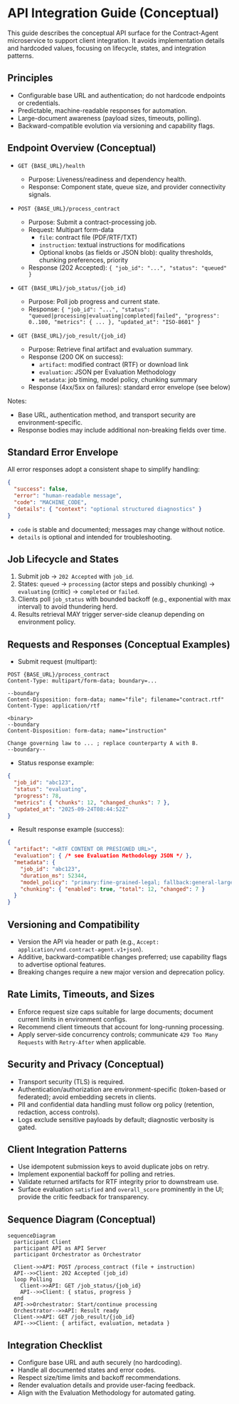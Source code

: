 # API Integration Guide (Conceptual)

This guide describes the conceptual API surface for the Contract-Agent microservice to support client integration. It avoids implementation details and hardcoded values, focusing on lifecycle, states, and integration patterns.

## Principles

- Configurable base URL and authentication; do not hardcode endpoints or credentials.
- Predictable, machine-readable responses for automation.
- Large-document awareness (payload sizes, timeouts, polling).
- Backward-compatible evolution via versioning and capability flags.

## Endpoint Overview (Conceptual)

- `GET {BASE_URL}/health`
  - Purpose: Liveness/readiness and dependency health.
  - Response: Component state, queue size, and provider connectivity signals.

- `POST {BASE_URL}/process_contract`
  - Purpose: Submit a contract-processing job.
  - Request: Multipart form-data
    - `file`: contract file (PDF/RTF/TXT)
    - `instruction`: textual instructions for modifications
    - Optional knobs (as fields or JSON blob): quality thresholds, chunking preferences, priority
  - Response (202 Accepted): `{ "job_id": "...", "status": "queued" }`

- `GET {BASE_URL}/job_status/{job_id}`
  - Purpose: Poll job progress and current state.
  - Response: `{ "job_id": "...", "status": "queued|processing|evaluating|completed|failed", "progress": 0..100, "metrics": { ... }, "updated_at": "ISO-8601" }`

- `GET {BASE_URL}/job_result/{job_id}`
  - Purpose: Retrieve final artifact and evaluation summary.
  - Response (200 OK on success):
    - `artifact`: modified contract (RTF) or download link
    - `evaluation`: JSON per Evaluation Methodology
    - `metadata`: job timing, model policy, chunking summary
  - Response (4xx/5xx on failures): standard error envelope (see below)

Notes:
- Base URL, authentication method, and transport security are environment-specific.
- Response bodies may include additional non-breaking fields over time.

## Standard Error Envelope

All error responses adopt a consistent shape to simplify handling:

```json
{
  "success": false,
  "error": "human-readable message",
  "code": "MACHINE_CODE",
  "details": { "context": "optional structured diagnostics" }
}
```

- `code` is stable and documented; messages may change without notice.
- `details` is optional and intended for troubleshooting.

## Job Lifecycle and States

1. Submit job → `202 Accepted` with `job_id`.
2. States: `queued` → `processing` (actor steps and possibly chunking) → `evaluating` (critic) → `completed` or `failed`.
3. Clients poll `job_status` with bounded backoff (e.g., exponential with max interval) to avoid thundering herd.
4. Results retrieval MAY trigger server-side cleanup depending on environment policy.

## Requests and Responses (Conceptual Examples)

- Submit request (multipart):

```
POST {BASE_URL}/process_contract
Content-Type: multipart/form-data; boundary=...

--boundary
Content-Disposition: form-data; name="file"; filename="contract.rtf"
Content-Type: application/rtf

<binary>
--boundary
Content-Disposition: form-data; name="instruction"

Change governing law to ... ; replace counterparty A with B.
--boundary--
```

- Status response example:

```json
{
  "job_id": "abc123",
  "status": "evaluating",
  "progress": 78,
  "metrics": { "chunks": 12, "changed_chunks": 7 },
  "updated_at": "2025-09-24T08:44:52Z"
}
```

- Result response example (success):

```json
{
  "artifact": "<RTF CONTENT OR PRESIGNED URL>",
  "evaluation": { /* see Evaluation Methodology JSON */ },
  "metadata": {
    "job_id": "abc123",
    "duration_ms": 52344,
    "model_policy": "primary:fine-grained-legal; fallback:general-large",
    "chunking": { "enabled": true, "total": 12, "changed": 7 }
  }
}
```

## Versioning and Compatibility

- Version the API via header or path (e.g., `Accept: application/vnd.contract-agent.v1+json`).
- Additive, backward-compatible changes preferred; use capability flags to advertise optional features.
- Breaking changes require a new major version and deprecation policy.

## Rate Limits, Timeouts, and Sizes

- Enforce request size caps suitable for large documents; document current limits in environment configs.
- Recommend client timeouts that account for long-running processing.
- Apply server-side concurrency controls; communicate `429 Too Many Requests` with `Retry-After` when applicable.

## Security and Privacy (Conceptual)

- Transport security (TLS) is required.
- Authentication/authorization are environment-specific (token-based or federated); avoid embedding secrets in clients.
- PII and confidential data handling must follow org policy (retention, redaction, access controls).
- Logs exclude sensitive payloads by default; diagnostic verbosity is gated.

## Client Integration Patterns

- Use idempotent submission keys to avoid duplicate jobs on retry.
- Implement exponential backoff for polling and retries.
- Validate returned artifacts for RTF integrity prior to downstream use.
- Surface evaluation `satisfied` and `overall_score` prominently in the UI; provide the critic feedback for transparency.

## Sequence Diagram (Conceptual)

```mermaid
sequenceDiagram
  participant Client
  participant API as API Server
  participant Orchestrator as Orchestrator

  Client->>API: POST /process_contract (file + instruction)
  API-->>Client: 202 Accepted (job_id)
  loop Polling
    Client->>API: GET /job_status/{job_id}
    API-->>Client: { status, progress }
  end
  API->>Orchestrator: Start/continue processing
  Orchestrator-->>API: Result ready
  Client->>API: GET /job_result/{job_id}
  API-->>Client: { artifact, evaluation, metadata }
```

## Integration Checklist

- Configure base URL and auth securely (no hardcoding).
- Handle all documented states and error codes.
- Respect size/time limits and backoff recommendations.
- Render evaluation details and provide user-facing feedback.
- Align with the Evaluation Methodology for automated gating.
